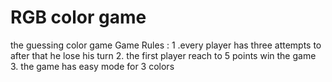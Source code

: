 # RGB color game 
the guessing color game 
Game Rules : 
1 .every player has three attempts to after that he lose his turn 
2. the first player reach to 5 points win the game 
3. the game has easy mode for 3 colors 
